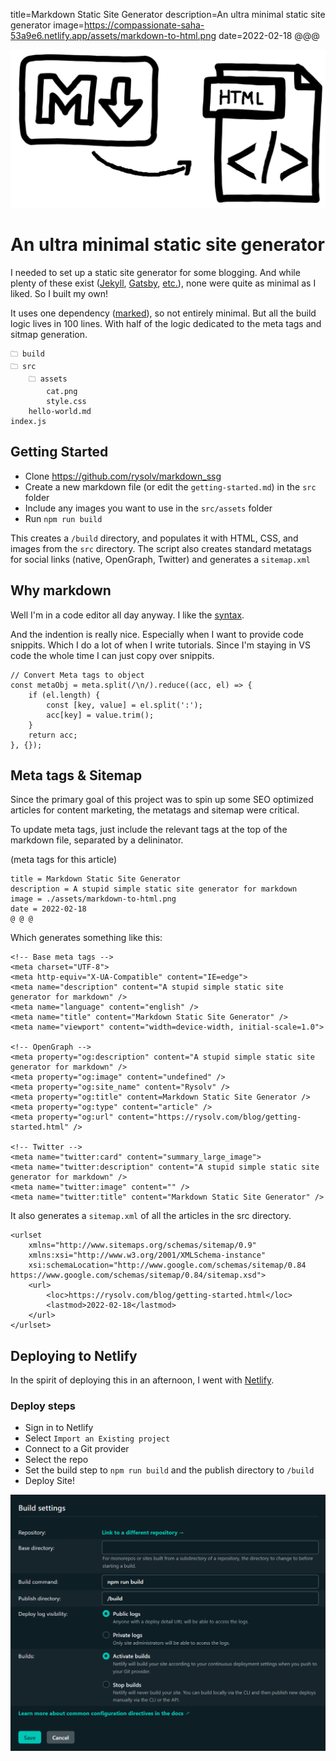 title=Markdown Static Site Generator
description=An ultra minimal static site generator
image=https://compassionate-saha-53a9e6.netlify.app/assets/markdown-to-html.png
date=2022-02-18
@@@

![Markdown to HTMl](./assets/markdown-to-html.png)

# An ultra minimal static site generator

I needed to set up a static site generator for some blogging. And while plenty of these exist ([Jekyll](https://jekyllrb.com/), [Gatsby](https://www.gatsbyjs.com/), [etc.](https://jamstack.org/generators/)), none were quite as minimal as I liked. So I built my own!

It uses one dependency ([marked](https://www.npmjs.com/package/marked)), so not entirely minimal. But all the build logic lives in 100 lines. With half of the logic dedicated to the meta tags and sitmap generation.

```
🗀 build
🗀 src
    🗀 assets
        cat.png
        style.css
    hello-world.md
index.js
```

## Getting Started

-   Clone https://github.com/rysolv/markdown_ssg
-   Create a new markdown file (or edit the `getting-started.md`) in the `src` folder
-   Include any images you want to use in the `src/assets` folder
-   Run `npm run build`

This creates a `/build` directory, and populates it with HTML, CSS, and images from the `src` directory.
The script also creates standard metatags for social links (native, OpenGraph, Twitter) and generates a `sitemap.xml`

## Why markdown

Well I'm in a code editor all day anyway. I like the [syntax](https://www.markdownguide.org/basic-syntax/).

And the indention is really nice. Especially when I want to provide code snippits. Which I do a lot of when I write tutorials. Since I'm staying in VS code the whole time I can just copy over snippits.

```
// Convert Meta tags to object
const metaObj = meta.split(/\n/).reduce((acc, el) => {
    if (el.length) {
        const [key, value] = el.split(':');
        acc[key] = value.trim();
    }
    return acc;
}, {});
```

## Meta tags & Sitemap

Since the primary goal of this project was to spin up some SEO optimized articles for content marketing, the metatags and sitemap were critical.

To update meta tags, just include the relevant tags at the top of the markdown file, separated by a delininator.

(meta tags for this article)

```
title = Markdown Static Site Generator
description = A stupid simple static site generator for markdown
image = ./assets/markdown-to-html.png
date = 2022-02-18
@ @ @
```

Which generates something like this:

```
<!-- Base meta tags -->
<meta charset="UTF-8">
<meta http-equiv="X-UA-Compatible" content="IE=edge">
<meta name="description" content="A stupid simple static site generator for markdown" />
<meta name="language" content="english" />
<meta name="title" content="Markdown Static Site Generator" />
<meta name="viewport" content="width=device-width, initial-scale=1.0">

<!-- OpenGraph -->
<meta property="og:description" content="A stupid simple static site generator for markdown" />
<meta property="og:image" content="undefined" />
<meta property="og:site_name" content="Rysolv" />
<meta property="og:title" content=Markdown Static Site Generator />
<meta property="og:type" content="article" />
<meta property="og:url" content="https://rysolv.com/blog/getting-started.html" />

<!-- Twitter -->
<meta name="twitter:card" content="summary_large_image">
<meta name="twitter:description" content="A stupid simple static site generator for markdown" />
<meta name="twitter:image" content="" />
<meta name="twitter:title" content="Markdown Static Site Generator" />
```

It also generates a `sitemap.xml` of all the articles in the src directory.

```
<urlset
    xmlns="http://www.sitemaps.org/schemas/sitemap/0.9"
    xmlns:xsi="http://www.w3.org/2001/XMLSchema-instance"
    xsi:schemaLocation="http://www.google.com/schemas/sitemap/0.84 https://www.google.com/schemas/sitemap/0.84/sitemap.xsd">
    <url>
        <loc>https://rysolv.com/blog/getting-started.html</loc>
        <lastmod>2022-02-18</lastmod>
    </url>
</urlset>
```

## Deploying to Netlify

In the spirit of deploying this in an afternoon, I went with [Netlify](https://www.netlify.com/).

### Deploy steps

-   Sign in to Netlify
-   Select `Import an Existing project`
-   Connect to a Git provider
-   Select the repo
-   Set the build step to `npm run build` and the publish directory to `/build`
-   Deploy Site!

![netlify settings](./assets/netlify.png)
